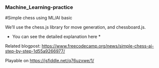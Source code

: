 ### Machine_Learning-practice
#Simple chess using ML/AI basic

We’ll use the chess.js library for move generation, and chessboard.js.

* You can see the detailed explanation here *

Related blogpost: https://www.freecodecamp.org/news/simple-chess-ai-step-by-step-1d55a9266977/

Playable on https://jsfiddle.net/q76uzxwe/1/
